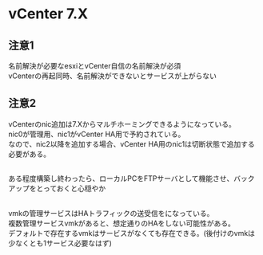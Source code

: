 # vCenter 7.X
## 注意1
名前解決が必要なesxiとvCenter自信の名前解決が必須  
vCenterの再起同時、名前解決ができないとサービスが上がらない

## 注意2
vCenterのnic追加は7.Xからマルチホーミングできるようになっている。  
nic0が管理用、nic1がvCenter HA用で予約されている。  
なので、nic2以降を追加する場合、vCenter HA用のnic1は切断状態で追加する必要がある。

## 
ある程度構築し終わったら、ローカルPCをFTPサーバとして機能させ、バックアップをとっておくと心穏やか

##
vmkの管理サービスはHAトラフィックの送受信をになっている。  
複数管理サービスvmkがあると、想定通りのHAをしない可能性がある。  
デフォルトで存在するvmkはサービスがなくても存在できる。(後付けのvmkは少なくとも1サービス必要なはず)

